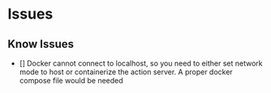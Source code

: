 # Issues

## Know Issues

- [] Docker cannot connect to localhost, so you need to either set network mode to host or containerize the action server. A proper docker compose file would be needed